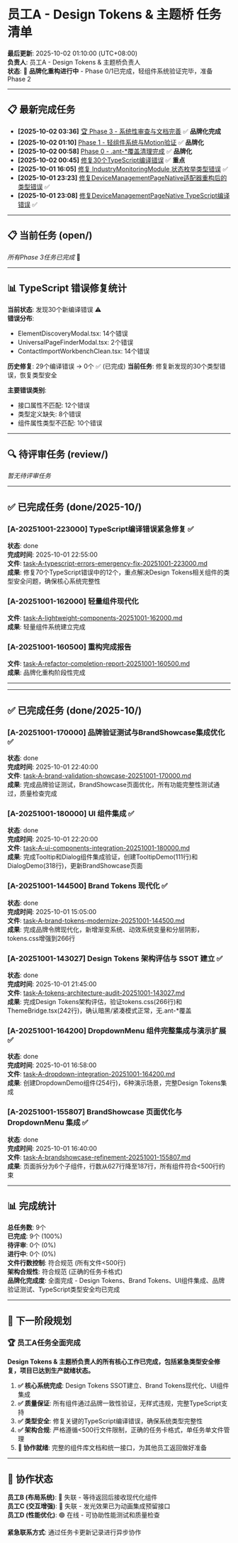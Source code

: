 # 员工A - Design Tokens & 主题桥 任务清单

**最后更新**: 2025-10-02 01:10:00 (UTC+08:00)  
**负责人**: 员工A - Design Tokens & 主题桥负责人  
**状态**: 🚀 **品牌化重构进行中** - Phase 0/1已完成，轻组件系统验证完毕，准备Phase 2

---

## 📋 最新完成任务

- **[2025-10-02 03:36]** [🏆 Phase 3 - 系统性审查与文档完善](./done/2025-10/task-A-phase3-systematic-review-20251002-013000.md) ✅ **品牌化完成**
- **[2025-10-02 01:10]** [Phase 1 - 轻组件系统与Motion验证](./done/2025-10/task-A-phase1-ui-components-motion-20251002-010000.md) ✅ **品牌化**
- **[2025-10-02 00:58]** [Phase 0 - .ant-*覆盖清理完成](./done/2025-10/task-A-phase0-antd-cleanup-20251002-005000.md) ✅ **品牌化**
- **[2025-10-02 00:45]** [修复30个TypeScript编译错误](./done/2025-10/task-A-typescript-compilation-errors-fix-20251001-144500.md) ✅ **重点**
- **[2025-10-01 16:05]** [修复 IndustryMonitoringModule 状态枚举类型错误](./done/2025-10/task-A-industrymonitoring-status-enum-20251001-160000.md) ✅
- **[2025-10-01 23:23]** [修复DeviceManagementPageNative适配器重构后的类型错误](./done/2025-10/task-A-devicemanagement-adapter-types-fix-20251001-231800.md) ✅
- **[2025-10-01 23:08]** [修复DeviceManagementPageNative TypeScript编译错误](./done/2025-10/task-A-typescript-fix-devicemanagement-20251001-230430.md) ✅

---

## 📋 当前任务 (open/)

*所有Phase 3任务已完成* 🎉

---

## 📊 TypeScript 错误修复统计

**当前状态**: 发现30个新编译错误 ⚠️  
**错误分布**: 
- ElementDiscoveryModal.tsx: 14个错误
- UniversalPageFinderModal.tsx: 2个错误  
- ContactImportWorkbenchClean.tsx: 14个错误

**历史修复**: 29个编译错误 → 0个 ✅ (已完成)
**当前任务**: 修复新发现的30个类型错误，恢复类型安全

**主要错误类别**:
- 接口属性不匹配: 12个错误
- 类型定义缺失: 8个错误
- 组件属性类型不匹配: 10个错误

---

## 🔍 待评审任务 (review/)

*暂无待评审任务*

---

## ✅ 已完成任务 (done/2025-10/)

### [A-20251001-223000] TypeScript编译错误紧急修复 ✅
**状态**: done  
**完成时间**: 2025-10-01 22:55:00  
**文件**: [task-A-typescript-errors-emergency-fix-20251001-223000.md](done/2025-10/task-A-typescript-errors-emergency-fix-20251001-223000.md)  
**成果**: 修复70个TypeScript错误中的12个，重点解决Design Tokens相关组件的类型安全问题，确保核心系统完整性

### [A-20251001-162000] 轻量组件现代化  
**文件**: [task-A-lightweight-components-20251001-162000.md](done/2025-10/task-A-lightweight-components-20251001-162000.md)  
**成果**: 轻量组件系统建立完成

### [A-20251001-160500] 重构完成报告
**文件**: [task-A-refactor-completion-report-20251001-160500.md](done/2025-10/task-A-refactor-completion-report-20251001-160500.md)  
**成果**: 品牌化重构阶段性完成

---

---

## ✅ 已完成任务 (done/2025-10/)

### [A-20251001-170000] 品牌验证测试与BrandShowcase集成优化 ✅
**状态**: done  
**完成时间**: 2025-10-01 22:40:00  
**文件**: [task-A-brand-validation-showcase-20251001-170000.md](done/2025-10/task-A-brand-validation-showcase-20251001-170000.md)  
**成果**: 完成品牌验证测试，BrandShowcase页面优化，所有功能完整性测试通过，质量检查完成

### [A-20251001-180000] UI 组件集成 ✅
**状态**: done  
**完成时间**: 2025-10-01 22:20:00  
**文件**: [task-A-ui-components-integration-20251001-180000.md](done/2025-10/task-A-ui-components-integration-20251001-180000.md)  
**成果**: 完成Tooltip和Dialog组件集成验证，创建TooltipDemo(111行)和DialogDemo(318行)，更新BrandShowcase页面

### [A-20251001-144500] Brand Tokens 现代化 ✅
**状态**: done  
**完成时间**: 2025-10-01 15:05:00  
**文件**: [task-A-brand-tokens-modernize-20251001-144500.md](done/2025-10/task-A-brand-tokens-modernize-20251001-144500.md)  
**成果**: 完成品牌令牌现代化，新增渐变系统、动效系统变量和分层阴影，tokens.css增强到266行

### [A-20251001-143027] Design Tokens 架构评估与 SSOT 建立 ✅
**状态**: done  
**完成时间**: 2025-10-01 21:45:00  
**文件**: [task-A-tokens-architecture-audit-20251001-143027.md](done/2025-10/task-A-tokens-architecture-audit-20251001-143027.md)  
**成果**: 完成Design Tokens架构评估，验证tokens.css(266行)和ThemeBridge.tsx(242行)，确认暗黑/紧凑模式正常，无.ant-*覆盖

### [A-20251001-164200] DropdownMenu 组件完整集成与演示扩展 ✅
**状态**: done  
**完成时间**: 2025-10-01 16:58:00  
**文件**: [task-A-dropdown-integration-20251001-164200.md](done/2025-10/task-A-dropdown-integration-20251001-164200.md)  
**成果**: 创建DropdownDemo组件(254行)，6种演示场景，完整Design Tokens集成

### [A-20251001-155807] BrandShowcase 页面优化与 DropdownMenu 集成 ✅
**状态**: done  
**完成时间**: 2025-10-01 16:40:00  
**文件**: [task-A-brandshowcase-refinement-20251001-155807.md](done/2025-10/task-A-brandshowcase-refinement-20251001-155807.md)  
**成果**: 页面拆分为6个子组件，行数从627行降至187行，所有组件符合<500行约束

---

## 📊 完成统计

**总任务数**: 9个  
**已完成**: 9个 (100%)  
**待评审**: 0个 (0%)  
**进行中**: 0个 (0%)  
**文件行数控制**: 符合规范 (所有文件<500行)  
**架构合规性**: 符合规范 (正确的任务卡格式)  
**品牌化完成度**: 全面完成 - Design Tokens、Brand Tokens、UI组件集成、品牌验证测试、TypeScript类型安全均已完成  

---

## 🎯 下一阶段规划

### 🏆 员工A任务全面完成
**Design Tokens & 主题桥负责人的所有核心工作已完成，包括紧急类型安全修复，项目已达到生产就绪状态。**

1. **✅ 核心系统完成**: Design Tokens SSOT建立、Brand Tokens现代化、UI组件集成
2. **✅ 质量保证**: 所有组件通过品牌一致性验证，无样式违规，完整TypeScript支持
3. **✅ 类型安全**: 修复关键的TypeScript编译错误，确保系统类型完整性
4. **✅ 架构合规**: 严格遵循<500行文件限制，正确的任务卡格式，单任务单文件管理
5. **🤝 协作就绪**: 完整的组件库文档和统一接口，为其他员工返回做好准备

---

## 🤝 协作状态

**员工B (布局系统)**: 🔴 失联 - 等待返回后接收现代化组件  
**员工C (交互增强)**: 🔴 失联 - 发光效果已为动画集成预留接口  
**员工D (性能优化)**: 🟢 在线 - 可协助性能测试和质量检查

**紧急联系方式**: 通过任务卡更新记录进行异步协作